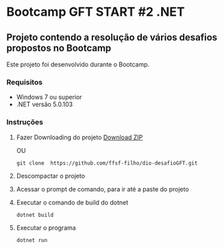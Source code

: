 # Bootcamp GFT START #2 .NET

## Projeto contendo a resolução de vários desafios propostos no Bootcamp

Este projeto foi desenvolvido durante o Bootcamp.

### Requisitos

* Windows 7 ou superior
* .NET versão 5.0.103

### Instruções

1. Fazer Downloading do projeto
  <a href="https://github.com/ffsf-filho/dio-desafioGFT/archive/main.zip">Download ZIP</a>
    
    OU
    
    ```git clone  https://github.com/ffsf-filho/dio-desafioGFT.git```
2. Descompactar o projeto
3. Acessar o prompt de comando, para ir até a paste do projeto
4. Executar o comando de build do dotnet
   ```
   dotnet build
   ```
5. Executar o programa
   ```
   dotnet run
   ```